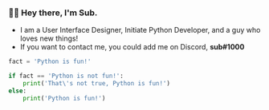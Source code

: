 ### 🙋‍♂️ Hey there, I'm Sub.

- I am a User Interface Designer, Initiate Python Developer, and a guy who loves new things!
- If you want to contact me, you could add me on Discord, **sub#1000**

```py
fact = 'Python is fun!'

if fact == 'Python is not fun!':
    print('That\'s not true, Python is fun!')
else:
    print('Python is fun!')
```
